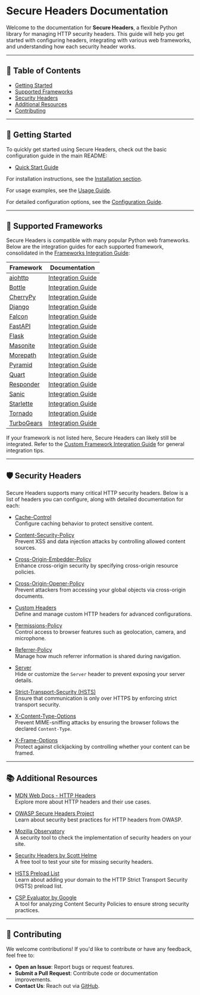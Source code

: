 # Secure Headers Documentation

Welcome to the documentation for **Secure Headers**, a flexible Python library for managing HTTP security headers. This guide will help you get started with configuring headers, integrating with various web frameworks, and understanding how each security header works.

---

## 📖 Table of Contents

- [Getting Started](#getting-started)
- [Supported Frameworks](#supported-frameworks)
- [Security Headers](#security-headers)
- [Additional Resources](#additional-resources)
- [Contributing](#contributing)

---

## 🚀 Getting Started

To quickly get started using Secure Headers, check out the basic configuration guide in the main README:

- [Quick Start Guide](../README.md#basic-usage)

For installation instructions, see the [Installation section](./installation.md).

For usage examples, see the [Usage Guide](./usage.md).

For detailed configuration options, see the [Configuration Guide](./configuration.md).

---

## 🔧 Supported Frameworks

Secure Headers is compatible with many popular Python web frameworks. Below are the integration guides for each supported framework, consolidated in the [Frameworks Integration Guide](./frameworks.md):

| Framework                                             | Documentation                                   |
| ----------------------------------------------------- | ----------------------------------------------- |
| [aiohttp](https://docs.aiohttp.org)                   | [Integration Guide](./frameworks.md#aiohttp)    |
| [Bottle](https://bottlepy.org)                        | [Integration Guide](./frameworks.md#bottle)     |
| [CherryPy](https://cherrypy.dev/)                     | [Integration Guide](./frameworks.md#cherrypy)   |
| [Django](https://www.djangoproject.com)               | [Integration Guide](./frameworks.md#django)     |
| [Falcon](https://falconframework.org)                 | [Integration Guide](./frameworks.md#falcon)     |
| [FastAPI](https://fastapi.tiangolo.com)               | [Integration Guide](./frameworks.md#fastapi)    |
| [Flask](http://flask.pocoo.org)                       | [Integration Guide](./frameworks.md#flask)      |
| [Masonite](https://docs.masoniteproject.com/)         | [Integration Guide](./frameworks.md#masonite)   |
| [Morepath](https://morepath.readthedocs.io)           | [Integration Guide](./frameworks.md#morepath)   |
| [Pyramid](https://trypyramid.com)                     | [Integration Guide](./frameworks.md#pyramid)    |
| [Quart](https://quart.palletsprojects.com/en/latest/) | [Integration Guide](./frameworks.md#quart)      |
| [Responder](https://responder.kennethreitz.org/)      | [Integration Guide](./frameworks.md#responder)  |
| [Sanic](https://sanicframework.org)                   | [Integration Guide](./frameworks.md#sanic)      |
| [Starlette](https://www.starlette.io/)                | [Integration Guide](./frameworks.md#starlette)  |
| [Tornado](https://www.tornadoweb.org/)                | [Integration Guide](./frameworks.md#tornado)    |
| [TurboGears](https://turbogears.org/)                 | [Integration Guide](./frameworks.md#turbogears) |

If your framework is not listed here, Secure Headers can likely still be integrated. Refer to the [Custom Framework Integration Guide](./frameworks.md#custom-frameworks) for general integration tips.

---

## 🛡️ Security Headers

Secure Headers supports many critical HTTP security headers. Below is a list of headers you can configure, along with detailed documentation for each:

- [Cache-Control](./headers/cache_control.md)  
  Configure caching behavior to protect sensitive content.

- [Content-Security-Policy](./headers/content_security_policy.md)  
  Prevent XSS and data injection attacks by controlling allowed content sources.

- [Cross-Origin-Embedder-Policy](./headers/cross_origin_embedder_policy.md)  
  Enhance cross-origin security by specifying cross-origin resource policies.

- [Cross-Origin-Opener-Policy](./headers/cross_origin_opener_policy.md)  
  Prevent attackers from accessing your global objects via cross-origin documents.

- [Custom Headers](./headers/custom_header.md)  
  Define and manage custom HTTP headers for advanced configurations.

- [Permissions-Policy](./headers/permissions_policy.md)  
  Control access to browser features such as geolocation, camera, and microphone.

- [Referrer-Policy](./headers/referrer_policy.md)  
  Manage how much referrer information is shared during navigation.

- [Server](./headers/server.md)  
  Hide or customize the `Server` header to prevent exposing your server details.

- [Strict-Transport-Security (HSTS)](./headers/strict_transport_security.md)  
  Ensure that communication is only over HTTPS by enforcing strict transport security.

- [X-Content-Type-Options](./headers/x_content_type_options.md)  
  Prevent MIME-sniffing attacks by ensuring the browser follows the declared `Content-Type`.

- [X-Frame-Options](./headers/x_frame_options.md)  
  Protect against clickjacking by controlling whether your content can be framed.

---

## 📚 Additional Resources

- [MDN Web Docs - HTTP Headers](https://developer.mozilla.org/en-US/docs/Web/HTTP/Headers)  
  Explore more about HTTP headers and their use cases.

- [OWASP Secure Headers Project](https://owasp.org/www-project-secure-headers/)  
  Learn about security best practices for HTTP headers from OWASP.

- [Mozilla Observatory](https://observatory.mozilla.org/)  
  A security tool to check the implementation of security headers on your site.

- [Security Headers by Scott Helme](https://securityheaders.com/)  
  A free tool to test your site for missing security headers.

- [HSTS Preload List](https://hstspreload.org/)  
  Learn about adding your domain to the HTTP Strict Transport Security (HSTS) preload list.

- [CSP Evaluator by Google](https://csp-evaluator.withgoogle.com/)  
  A tool for analyzing Content Security Policies to ensure strong security practices.

---

## 💬 Contributing

We welcome contributions! If you'd like to contribute or have any feedback, feel free to:

- **Open an Issue**: Report bugs or request features.
- **Submit a Pull Request**: Contribute code or documentation improvements.
- **Contact Us**: Reach out via [GitHub](https://github.com/TypeError/secure).
